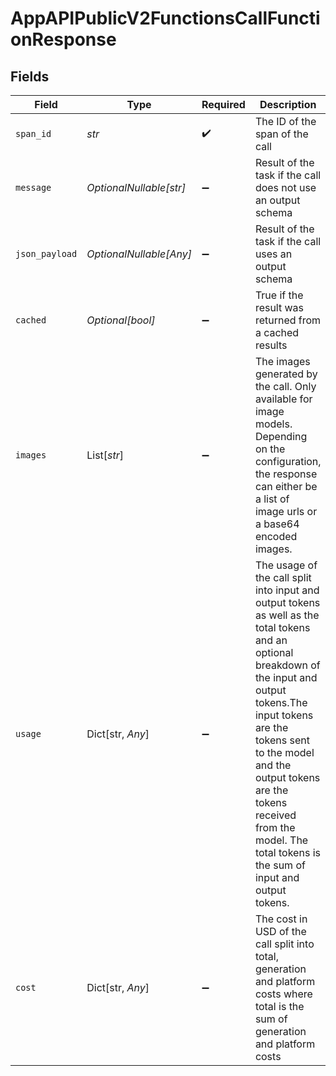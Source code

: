 # AppAPIPublicV2FunctionsCallFunctionResponse


## Fields

| Field                                                                                                                                                                                                                                                                                                                 | Type                                                                                                                                                                                                                                                                                                                  | Required                                                                                                                                                                                                                                                                                                              | Description                                                                                                                                                                                                                                                                                                           | Example                                                                                                                                                                                                                                                                                                               |
| --------------------------------------------------------------------------------------------------------------------------------------------------------------------------------------------------------------------------------------------------------------------------------------------------------------------- | --------------------------------------------------------------------------------------------------------------------------------------------------------------------------------------------------------------------------------------------------------------------------------------------------------------------- | --------------------------------------------------------------------------------------------------------------------------------------------------------------------------------------------------------------------------------------------------------------------------------------------------------------------- | --------------------------------------------------------------------------------------------------------------------------------------------------------------------------------------------------------------------------------------------------------------------------------------------------------------------- | --------------------------------------------------------------------------------------------------------------------------------------------------------------------------------------------------------------------------------------------------------------------------------------------------------------------- |
| `span_id`                                                                                                                                                                                                                                                                                                             | *str*                                                                                                                                                                                                                                                                                                                 | :heavy_check_mark:                                                                                                                                                                                                                                                                                                    | The ID of the span of the call                                                                                                                                                                                                                                                                                        |                                                                                                                                                                                                                                                                                                                       |
| `message`                                                                                                                                                                                                                                                                                                             | *OptionalNullable[str]*                                                                                                                                                                                                                                                                                               | :heavy_minus_sign:                                                                                                                                                                                                                                                                                                    | Result of the task if the call does not use an output schema                                                                                                                                                                                                                                                          | The sum of 1 and 3 is 4                                                                                                                                                                                                                                                                                               |
| `json_payload`                                                                                                                                                                                                                                                                                                        | *OptionalNullable[Any]*                                                                                                                                                                                                                                                                                               | :heavy_minus_sign:                                                                                                                                                                                                                                                                                                    | Result of the task if the call uses an output schema                                                                                                                                                                                                                                                                  | {<br/>"sum": 4<br/>}                                                                                                                                                                                                                                                                                                  |
| `cached`                                                                                                                                                                                                                                                                                                              | *Optional[bool]*                                                                                                                                                                                                                                                                                                      | :heavy_minus_sign:                                                                                                                                                                                                                                                                                                    | True if the result was returned from a cached results                                                                                                                                                                                                                                                                 | true                                                                                                                                                                                                                                                                                                                  |
| `images`                                                                                                                                                                                                                                                                                                              | List[*str*]                                                                                                                                                                                                                                                                                                           | :heavy_minus_sign:                                                                                                                                                                                                                                                                                                    | The images generated by the call. Only available for image models. Depending on the configuration, the response can either be a list of image urls or a base64 encoded images.                                                                                                                                        | [<br/>"image_url"<br/>]                                                                                                                                                                                                                                                                                               |
| `usage`                                                                                                                                                                                                                                                                                                               | Dict[str, *Any*]                                                                                                                                                                                                                                                                                                      | :heavy_minus_sign:                                                                                                                                                                                                                                                                                                    | The usage of the call split into input and output tokens as well as the total tokens and an optional breakdown of the input and output tokens.The input tokens are the tokens sent to the model and the output tokens are the tokens received from the model. The total tokens is the sum of input and output tokens. | {<br/>"input_tokens": 25,<br/>"output_tokens": 972,<br/>"output_tokens_details": {<br/>"reasoning_tokens": 704<br/>},<br/>"total_tokens": 997<br/>}                                                                                                                                                                   |
| `cost`                                                                                                                                                                                                                                                                                                                | Dict[str, *Any*]                                                                                                                                                                                                                                                                                                      | :heavy_minus_sign:                                                                                                                                                                                                                                                                                                    | The cost in USD of the call split into total, generation and platform costs where total is the sum of generation and platform costs                                                                                                                                                                                   | {<br/>"generation": 0.0001,<br/>"platform": 0.00001,<br/>"total": 0.00011<br/>}                                                                                                                                                                                                                                       |